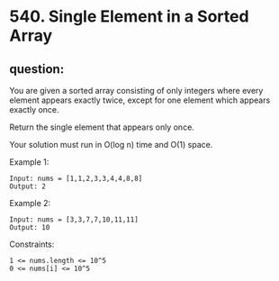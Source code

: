 # 540. Single Element in a Sorted Array

## question:

You are given a sorted array consisting of only integers where every element appears exactly twice, except for one element which appears exactly once.

Return the single element that appears only once.

Your solution must run in O(log n) time and O(1) space.



Example 1:
```text
Input: nums = [1,1,2,3,3,4,4,8,8]
Output: 2
```

Example 2:
```text
Input: nums = [3,3,7,7,10,11,11]
Output: 10
```

Constraints:
```text
1 <= nums.length <= 10^5
0 <= nums[i] <= 10^5
```
